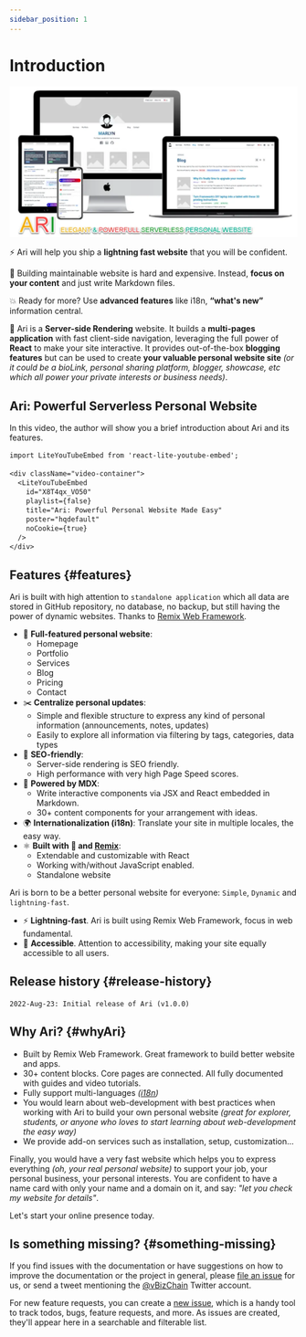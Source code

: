 ```yaml
---
sidebar_position: 1
---
```


# Introduction

<div style={{textAlign: 'center'}}>

![ari banner](./img/ari-banner-front-clean-2.webp)

</div>

⚡️ Ari will help you ship a **lightning fast website** that you will be confident.

💸 Building maintainable website is hard and expensive. Instead, **focus on your content** and just write Markdown files.

💥 Ready for more? Use **advanced features** like i18n, **“what's new”** information central.

🧐 Ari is a **Server-side Rendering** website. It builds a **multi-pages application** with fast client-side navigation, leveraging the full power of **React** to make your site interactive. It provides out-of-the-box **blogging features** but can be used to create **your valuable personal website site** *(or it could be a bioLink, personal sharing platform, blogger, showcase, etc which all power your private interests or business needs)*.

## Ari: Powerful Serverless Personal Website

In this video, the author will show you a brief introduction about Ari and its features.

```mdx-code-block
import LiteYouTubeEmbed from 'react-lite-youtube-embed';

<div className="video-container">
  <LiteYouTubeEmbed
    id="X8T4qx_VO50"
    playlist={false}
    title="Ari: Powerful Personal Website Made Easy"
    poster="hqdefault"
    noCookie={true}
  />
</div>

```
## Features {#features}

Ari is built with high attention to `standalone application` which all data are stored in GitHub repository, no database, no backup, but still having the power of dynamic websites. Thanks to [Remix Web Framework](https://remix.run).

- 💯 **Full-featured personal website**:
  - Homepage
  - Portfolio
  - Services
  - Blog
  - Pricing
  - Contact
- ✂️ **Centralize personal updates**:
  - Simple and flexible structure to express any kind of personal information
    (announcements, notes, updates)
  - Easily to explore all information via filtering by tags, categories, data types
- 🎯 **SEO-friendly**:
  - Server-side rendering is SEO friendly.
  - High performance with very high Page Speed scores.
- 📝 **Powered by MDX**:
  - Write interactive components via JSX and React embedded in Markdown.
  - 30+ content components for your arrangement with ideas.
- 🌍 **Internationalization (i18n)**: Translate your site in multiple locales, the easy way.
- ⚛️ **Built with 💚 and [Remix](https://remix.run)**:
  - Extendable and customizable with React
  - Working with/without JavaScript enabled.
  - Standalone website

Ari is born to be a better personal website for everyone: `Simple`, `Dynamic` and `lightning-fast`.

- ⚡️ **Lightning-fast**. Ari is built using Remix Web Framework, focus in web fundamental.
- 🦖 **Accessible**. Attention to accessibility, making your site equally accessible to all users.

## Release history {#release-history}

```
2022-Aug-23: Initial release of Ari (v1.0.0)
```

## Why Ari? {#whyAri}

- Built by Remix Web Framework. Great framework to build better website and apps.
- 30+ content blocks. Core pages are connected. All fully documented with guides and video tutorials.
- Fully support multi-languages *([i18n](https://en.wikipedia.org/wiki/Internationalization_and_localization))*
- You would learn about web-development with best practices when working with Ari to build your own personal website *(great for explorer, students, or anyone who loves to start learning about web-development the easy way)*
- We provide add-on services such as installation, setup, customization...

Finally, you would have a very fast website which helps you to express everything *(oh, your real personal website)* to support your job, your personal business, your personal interests. You are confident to have a name card with only your name and a domain on it, and say: *"let you check my website for details"*.

Let's start your online presence today.
## Is something missing? {#something-missing}

If you find issues with the documentation or have suggestions on how to improve the documentation or the project in general, please [file an issue](https://github.com/chasoft/docs.chasoft.net) for us, or send a tweet mentioning the [@vBizChain](https://twitter.com/vBizChain) Twitter account.

For new feature requests, you can create a [new issue](https://github.com/chasoft/docs.chasoft.net/issues/new/choose), which is a handy tool to track todos, bugs, feature requests, and more. As issues are created, they'll appear here in a searchable and filterable list.